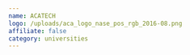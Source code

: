 ```yaml
---
name: ACATECH
logo: /uploads/aca_logo_nase_pos_rgb_2016-08.png
affiliate: false
category: universities
---
```

